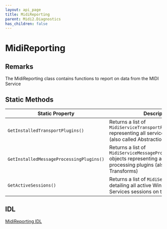 ```yaml
---
layout: api_page
title: MidiReporting
parent: Midi2.Diagnostics
has_children: false
---
```


# MidiReporting

## Remarks

The MidiReporting class contains functions to report on data from the MIDI Service

## Static Methods

| Static Property | Description |
| --------------- | ----------- |
| `GetInstalledTransportPlugins()` | Returns a list of `MidiServiceTransportPluginInfo` representing all service transport plugins (also called Abstractions) |
| `GetInstalledMessageProcessingPlugins()` | Returns a list of `MidiServiceMessageProcessingPluginInfo` objects representing all service message processing plugins (also called Transforms) |
| `GetActiveSessions()` | Returns a list of `MidiServiceSessionInfo` detailing all active Windows MIDI Services sessions on this PC. |

## IDL

[MidiReporting IDL](https://github.com/microsoft/MIDI/blob/main/src/app-sdk/winrt-diagnostics/MidiReporting.idl)